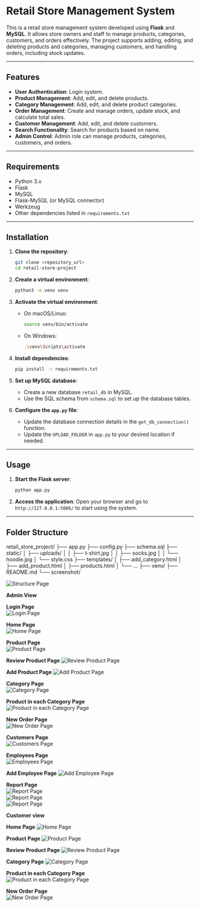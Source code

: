# Retail Store Management System

This is a retail store management system developed using **Flask** and **MySQL**. It allows store owners and staff to manage products, categories, customers, and orders effectively. The project supports adding, editing, and deleting products and categories, managing customers, and handling orders, including stock updates.

---

## Features

- **User Authentication**: Login system.
- **Product Management**: Add, edit, and delete products.
- **Category Management**: Add, edit, and delete product categories.
- **Order Management**: Create and manage orders, update stock, and calculate total sales.
- **Customer Management**: Add, edit, and delete customers.
- **Search Functionality**: Search for products based on name.
- **Admin Control**: Admin role can manage products, categories, customers, and orders.

---

## Requirements

- Python 3.x
- Flask
- MySQL
- Flask-MySQL (or MySQL connector)
- Werkzeug
- Other dependencies listed in `requirements.txt`

---

## Installation

1. **Clone the repository**:
    ```bash
    git clone <repository_url>
    cd retail-store-project
    ```

2. **Create a virtual environment**:
    ```bash
    python3 -m venv venv
    ```

3. **Activate the virtual environment**:
    - On macOS/Linux:
      ```bash
      source venv/bin/activate
      ```
    - On Windows:
      ```bash
      .\venv\Scripts\activate
      ```

4. **Install dependencies**:
    ```bash
    pip install -r requirements.txt
    ```

5. **Set up MySQL database**:
    - Create a new database `retail_db` in MySQL.
    - Use the SQL schema from `schema.sql` to set up the database tables.

6. **Configure the `app.py` file**:
    - Update the database connection details in the `get_db_connection()` function.
    - Update the `UPLOAD_FOLDER` in `app.py` to your desired location if needed.

---

## Usage

1. **Start the Flask server**:
    ```bash
    python app.py
    ```

2. **Access the application**:
    Open your browser and go to `http://127.0.0.1:5006/` to start using the system.

---

## Folder Structure
retail_store_project/
├── app.py
├── config.py
├── schema.sql
├── static/
│ ├── uploads/
│ │ ├── t-shirt.jpg
│ │ ├── socks.jpg
│ │ └── hoodie.jpg
│ └── style.css
├── templates/
│ ├── add_category.html
│ ├── add_product.html
│ ├── products.html
│ └── ...
├── venv/
├── README.md
└── screenshot/

![Structure Page](screenshot/structure.png)

**Admin View**

**Login Page**  
![Login Page](screenshot/login.png)

**Home Page**  
![Home Page](screenshot/homepage.png)

**Product Page**  
![Product Page](screenshot/product.png)

**Review Product Page**
![Review Product Page](screenshot/product-review.png)

**Add Product Page**
![Add Product Page](screenshot/add-product.png)

**Category Page**  
![Category Page](screenshot/category.png)

**Product in each Category Page**  
![Product in each Category Page](screenshot/product-in-cloth-category.png)

**New Order Page**  
![New Order Page](screenshot/new-order.png)

**Customers Page**  
![Customers Page](screenshot/customers.png)

**Employees Page**  
![Employees Page](screenshot/employees.png)

**Add Employee Page**
![Add Employee Page](screenshot/add-employee.png)

**Report Page**  
![Report Page](screenshot/report1.png)  
![Report Page](screenshot/report2.png)  
![Report Page](screenshot/report3.png)

**Customer view**

**Home Page**
![Home Page](screenshot/homepage-customer.png)  

**Product Page**
![Product Page](screenshot/product-customer.png)  

**Review Product Page**
![Review Product Page](screenshot/product-review.png)

**Category Page**
![Category Page](screenshot/category-customer.png)

**Product in each Category Page**  
![Product in each Category Page](screenshot/product-in-food-customer.png)

**New Order Page**  
![New Order Page](screenshot/new-order.png)




